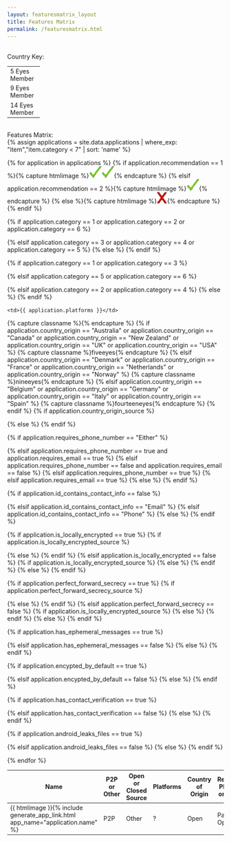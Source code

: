 ```yaml
---
layout: featuresmatrix_layout
title: Features Matrix
permalink: /featuresmatrix.html
---
```


<br>
Country Key:
<table style="width:15%">
	<tr><td class="fiveeyes">5 Eyes Member</td></tr>
	<tr><td class="nineeyes">9 Eyes Member</td></tr>
	<tr><td class="fourteeneyes">14 Eyes Member</td></tr>
</table>
<br>
Features Matrix:
<br>
{% assign applications = site.data.applications | where_exp: "item","item.category < 7" | sort: 'name' %}
<table id="featurestable">
<thead><tr>
<th>Name</th>
<th>P2P or Other</th>
<th>Open or Closed Source</th>
<th width="15%">Platforms</th>
<th>Country of Origin</th>
<th>Requires Phone# or Email</th>
<th>ID contains personal info</th>
<th>Locally Encrypted Data</th>
<th>Uses Perfect Forward Secrecy</th>
<th>Ephemeral Messages</th>
<th>Foolproof (All Messages Encrypted)</th>
<th>Has Contact Verification</th>
<th>Android leaks files</th>
</tr></thead>
<tbody>

{% for application in applications %}
{% if application.recommendation == 1 %}{% capture htmlimage %}<img src="images/checkmark.gif"><img src="images/checkmark.gif">{% endcapture %}
{% elsif application.recommendation == 2 %}{% capture htmlimage %}<img src="images/checkmark.gif">{% endcapture %}
{% else %}{% capture htmlimage %}<img src="images/x.gif">{% endcapture %}
{% endif %}
<tr>
	<td>{{ htmlimage }}{% include generate_app_link.html app_name="application.name" %}</td>

{% if application.category == 1 or application.category == 2 or application.category == 6 %}
	<td>P2P</td>
{% elsif application.category == 3 or application.category == 4 or application.category == 5 %}
	<td>Other</td>
{% else %}
	<td>?</td>
{% endif %}
	
{% if application.category == 1 or application.category == 3 %}
	<td>Open</td>
{% elsif application.category == 5 or application.category == 6 %}
  <td>Partially Open</td>
{% elsif application.category == 2 or application.category == 4 %}
	<td>Closed</td>
{% else %}
	<td>?</td>
{% endif %}

	<td>{{ application.platforms }}</td>

{% capture classname %}{% endcapture %}
{% if application.country_origin == "Australia"
	or application.country_origin == "Canada"
	or application.country_origin == "New Zealand"
	or application.country_origin == "UK"
	or application.country_origin == "USA" %}
	{% capture classname %}fiveeyes{% endcapture %}
{% elsif application.country_origin == "Denmark"
	or application.country_origin == "France"
	or application.country_origin == "Netherlands"
	or application.country_origin == "Norway" %}
	{% capture classname %}nineeyes{% endcapture %}
{% elsif application.country_origin == "Belgium"
	or application.country_origin == "Germany"
	or application.country_origin == "Italy"
	or application.country_origin == "Spain" %}
	{% capture classname %}fourteeneyes{% endcapture %}
{% endif %}
{% if application.country_origin_source %}
  <td class="{{ classname }}"><a href="{{ application.country_origin_source }}">{{ application.country_origin }}</a></td>
{% else %}
	<td class="{{ classname }}">{{ application.country_origin }}</td>
{% endif %}

{% if application.requires_phone_number == "Either" %}
	<td bgcolor="red">Phone or Email</td>
{% elsif application.requires_phone_number == true and application.requires_email == true %}
	<td bgcolor="red">Phone and Email</td>
{% elsif application.requires_phone_number == false and application.requires_email == false %}
	<td bgcolor="green">No</td>
{% elsif application.requires_phone_number == true %}
	<td bgcolor="red">Phone</td>
{% elsif application.requires_email == true %}
	<td bgcolor="red">Email</td>
{% else %}
	<td>{{ application.requires_phone_number }}</td>
{% endif %}

{% if application.id_contains_contact_info == false %}
	<td bgcolor="green">No</td>
{% elsif application.id_contains_contact_info == "Email" %}
	<td bgcolor="red">Email</td>
{% elsif application.id_contains_contact_info == "Phone" %}
	<td bgcolor="red">Phone</td>
{% else %}
	<td>{{ application.id_contains_contact_info }}</td>
{% endif %}

{% if application.is_locally_encrypted == true %}
  {% if application.is_locally_encrypted_source %}
	<td bgcolor="green"><a href="{{ application.is_locally_encrypted_source }}">Yes</a></td>
	{% else %}
	<td bgcolor="green">Yes</td>
	{% endif %}
{% elsif application.is_locally_encrypted == false %}
  {% if application.is_locally_encrypted_source %}
	<td bgcolor="red"><a href="{{ application.is_locally_encrypted_source }}">No</a></td>
	{% else %}
	<td bgcolor="red">No</td>
	{% endif %}
{% else %}
	<td>{{ application.is_locally_encrypted }}</td>
{% endif %}

{% if application.perfect_forward_secrecy == true %}
  {% if application.perfect_forward_secrecy_source %}
	<td bgcolor="green"><a href="{{ application.perfect_forward_secrecy_source }}">Yes</a></td>
	{% else %}
	<td bgcolor="green">Yes</td>
	{% endif %}
{% elsif application.perfect_forward_secrecy == false %}
  {% if application.is_locally_encrypted_source %}
	<td bgcolor="red"><a href="{{ application.perfect_forward_secrecy_source }}">No</a></td>
	{% else %}
	<td bgcolor="red">No</td>
	{% endif %}
{% else %}
	<td>{{ application.perfect_forward_secrecy }}</td>
{% endif %}

{% if application.has_ephemeral_messages == true %}
	<td bgcolor="green">Yes</td>
{% elsif application.has_ephemeral_messages == false %}
	<td bgcolor="red">No</td>
{% else %}
	<td>{{ application.has_ephemeral_messages }}</td>
{% endif %}

{% if application.encypted_by_default == true %}
	<td bgcolor="green">Yes</td>
{% elsif application.encypted_by_default == false %}
	<td bgcolor="red">No</td>
{% else %}
	<td>{{ application.encypted_by_default }}</td>
{% endif %}

{% if application.has_contact_verification == true %}
	<td bgcolor="green">Yes</td>
{% elsif application.has_contact_verification == false %}
	<td bgcolor="red">No</td>
{% else %}
	<td>{{ application.has_contact_verification }}</td>
{% endif %}

{% if application.android_leaks_files == true %}
	<td bgcolor="red">Yes</td>
{% elsif application.android_leaks_files == false %}
	<td bgcolor="green">No</td>
{% else %}
	<td>{{ application.android_leaks_files }}</td>
{% endif %}

</tr>
{% endfor %}
</tbody>
</table>
<script language="javascript" type="text/javascript">  
    var tableFilters = {
        col_0: "none",
        col_1: "select",
        col_2: "select",
        col_3: "none",
        col_4: "select",
        col_5: "select",
        col_6: "select",
        col_7: "select",
        col_8: "select",
        col_9: "select",
        col_10: "select",
        col_11: "select",
        col_12: "select"
    }  
    var tf01 = setFilterGrid("featurestable",1,tableFilters);  
</script> 

<!--Page updated {{ page.date }}-->
<br>
